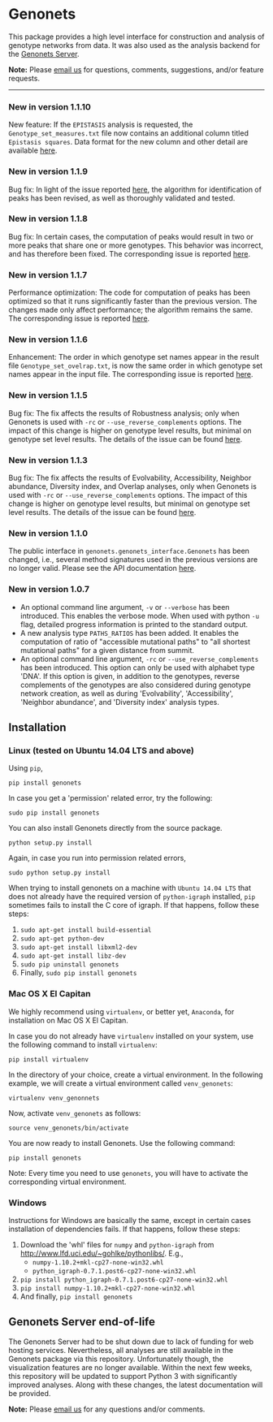 # Genonets

This package provides a high level interface for construction and analysis of genotype networks 
from data. It was also used as the analysis backend for the 
[Genonets Server](#Genonets-Server-end-of-life).

**Note:** Please [email us](mailto:genonets@outlook.com) for questions, comments, 
suggestions, and/or feature requests.

----

### New in version 1.1.10

New feature: If the `EPISTASIS` analysis is requested, the `Genotype_set_measures.txt` file now contains an additional 
column titled `Epistasis squares`. Data format for the new column and other detail are available 
[here](https://github.com/fkhalid/genonets/issues/18).

### New in version 1.1.9

Bug fix: In light of the issue reported [here](https://github.com/fkhalid/genonets/issues/16), the algorithm for
identification of peaks has been revised, as well as thoroughly validated and tested.


### New in version 1.1.8

Bug fix: In certain cases, the computation of peaks would result in two or more peaks that share
one or more genotypes. This behavior was incorrect, and has therefore been fixed. The corresponding
issue is reported [here](https://github.com/fkhalid/genonets/issues/14).

### New in version 1.1.7

Performance optimization: The code for computation of peaks has been optimized
so that it runs significantly faster than the previous version. The changes made
only affect performance; the algorithm remains the same. The corresponding issue is reported
[here](https://github.com/fkhalid/genonets/issues/12).

### New in version 1.1.6

Enhancement: The order in which genotype set names appear in the result file `Genotype_set_ovelrap.txt`, is now the
same order in which genotype set names appear in the input file. The corresponding issue is reported
[here](https://github.com/fkhalid/genonets/issues/11).

### New in version 1.1.5

Bug fix: The fix affects the results of Robustness analysis; only when Genonets is used with `-rc` or
`--use_reverse_complements` options. The impact of this change is higher on genotype level results, but
minimal on genotype set level results. The details of the issue can be found
[here](https://github.com/fkhalid/genonets/issues/10).

### New in version 1.1.3

Bug fix: The fix affects the results of Evolvability, Accessibility, Neighbor abundance, Diversity index, and Overlap 
analyses, only when Genonets is used with `-rc` or `--use_reverse_complements` options. The impact of this change is 
higher on genotype level results, but minimal on genotype set level results. The details of the issue can be found
[here](https://github.com/fkhalid/genonets/issues/9).

### New in version 1.1.0

The public interface in `genonets.genonets_interface.Genonets` has been changed, i.e., several method signatures
used in the previous versions are no longer valid. Please see the API documentation 
[here](http://ieu-genonets.uzh.ch/python_package).

### New in version 1.0.7

* An optional command line argument, `-v` or `--verbose` has been introduced. This enables the verbose mode. When used 
with python `-u` flag,  detailed progress information is printed to the standard output.
* A new analysis type `PATHS_RATIOS` has been added. It enables the computation of ratio of 
"accessible mutational paths" to "all shortest mutational paths" for a given distance from summit.
* An optional command line argument, `-rc` or `--use_reverse_complements` has been introduced. This option can only be 
used with alphabet type 'DNA'. If this option is given, in addition to the genotypes, reverse complements of the 
genotypes are also considered during genotype network creation, as well as during 'Evolvability', 'Accessibility', 
'Neighbor abundance', and 'Diversity index' analysis types.

## Installation

### Linux (tested on Ubuntu 14.04 LTS and above)

Using `pip`,

`pip install genonets`

In case you get a 'permission' related error, try the following:

`sudo pip install genonets`

You can also install Genonets directly from the source package.

`python setup.py install`

Again, in case you run into permission related errors,

`sudo python setup.py install`

When trying to install genonets on a machine with `Ubuntu 14.04 LTS` that does not already have the required version of 
`python-igraph` installed, `pip` sometimes fails to install the C core of igraph. If that happens, follow these steps:

1. `sudo apt-get install build-essential`
2. `sudo apt-get python-dev`
3. `sudo apt-get install libxml2-dev`
4. `sudo apt-get install libz-dev`
5. `sudo pip uninstall genonets`
6. Finally, `sudo pip install genonets`

### Mac OS X El Capitan

We highly recommend using `virtualenv`, or better yet, `Anaconda`, for installation on Mac OS X El Capitan.

In case you do not already have `virtualenv` installed on your system, use the following command to install 
`virtualenv`:

`pip install virtualenv`

In the directory of your choice, create a virtual environment. In the following example, we will create a virtual 
environment called `venv_genonets`:

`virtualenv venv_genonnets`

Now, activate `venv_genonets` as follows:

`source venv_genonets/bin/activate`

You are now ready to install Genonets. Use the following command:

`pip install genonets`

Note: Every time you need to use `genonets`, you will have to activate the corresponding virtual environment.

### Windows

Instructions for Windows are basically the same, except in certain cases installation of dependencies fails. If that 
happens, follow these steps:

1. Download the 'whl' files for `numpy` and `python-igraph` from http://www.lfd.uci.edu/~gohlke/pythonlibs/. E.g.,
    * `numpy-1.10.2+mkl-cp27-none-win32.whl`
    * `python_igraph-0.7.1.post6-cp27-none-win32.whl`
3. `pip install python_igraph-0.7.1.post6-cp27-none-win32.whl`
4. `pip install numpy-1.10.2+mkl-cp27-none-win32.whl`
5. And finally, `pip install genonets`

## Genonets Server end-of-life

The Genonets Server had to be shut down due to lack of funding for web hosting 
services. Nevertheless, all analyses are still available in the Genonets 
package via this repository. Unfortunately though, the visualization 
features are no longer available. Within the next few weeks, this repository 
will be updated to support Python 3 with significantly improved analyses. Along 
with these changes, the latest documentation will be provided.

**Note:** Please [email us](mailto:genonets@outlook.com) for any questions 
and/or comments.
